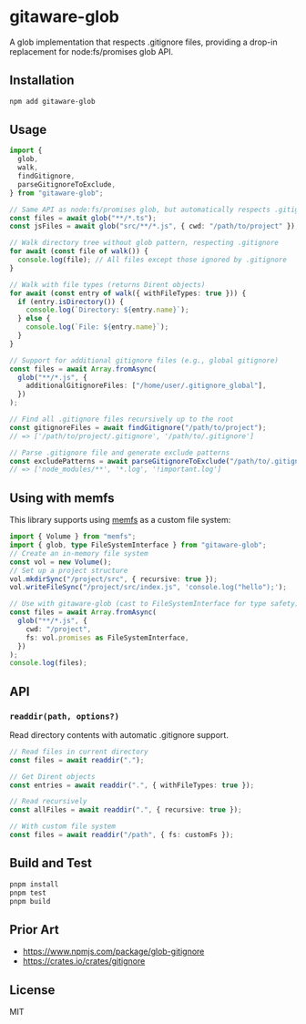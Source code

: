 # gitaware-glob

A glob implementation that respects .gitignore files, providing a drop-in replacement for node:fs/promises glob API.

## Installation

```bash
npm add gitaware-glob
```

## Usage

```typescript
import {
  glob,
  walk,
  findGitignore,
  parseGitignoreToExclude,
} from "gitaware-glob";

// Same API as node:fs/promises glob, but automatically respects .gitignore
const files = await glob("**/*.ts");
const jsFiles = await glob("src/**/*.js", { cwd: "/path/to/project" });

// Walk directory tree without glob pattern, respecting .gitignore
for await (const file of walk()) {
  console.log(file); // All files except those ignored by .gitignore
}

// Walk with file types (returns Dirent objects)
for await (const entry of walk({ withFileTypes: true })) {
  if (entry.isDirectory()) {
    console.log(`Directory: ${entry.name}`);
  } else {
    console.log(`File: ${entry.name}`);
  }
}

// Support for additional gitignore files (e.g., global gitignore)
const files = await Array.fromAsync(
  glob("**/*.js", {
    additionalGitignoreFiles: ["/home/user/.gitignore_global"],
  })
);

// Find all .gitignore files recursively up to the root
const gitignoreFiles = await findGitignore("/path/to/project");
// => ['/path/to/project/.gitignore', '/path/to/.gitignore']

// Parse .gitignore file and generate exclude patterns
const excludePatterns = await parseGitignoreToExclude("/path/to/.gitignore");
// => ['node_modules/**', '*.log', '!important.log']
```

## Using with memfs

This library supports using [memfs](https://github.com/streamich/memfs) as a custom file system:

```typescript
import { Volume } from "memfs";
import { glob, type FileSystemInterface } from "gitaware-glob";
// Create an in-memory file system
const vol = new Volume();
// Set up a project structure
vol.mkdirSync("/project/src", { recursive: true });
vol.writeFileSync("/project/src/index.js", 'console.log("hello");');

// Use with gitaware-glob (cast to FileSystemInterface for type safety)
const files = await Array.fromAsync(
  glob("**/*.js", {
    cwd: "/project",
    fs: vol.promises as FileSystemInterface,
  })
);
console.log(files);
```

## API

### `readdir(path, options?)`

Read directory contents with automatic .gitignore support.

```typescript
// Read files in current directory
const files = await readdir(".");

// Get Dirent objects
const entries = await readdir(".", { withFileTypes: true });

// Read recursively
const allFiles = await readdir(".", { recursive: true });

// With custom file system
const files = await readdir("/path", { fs: customFs });
```

## Build and Test

```bash
pnpm install
pnpm test
pnpm build
```

## Prior Art

- https://www.npmjs.com/package/glob-gitignore
- https://crates.io/crates/gitignore

## License

MIT
